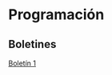 # Programación

## Boletines

[Boletín 1](https://github.com/Jxrge/Programacion2/tree/master/src/com/programacion/boletin1)